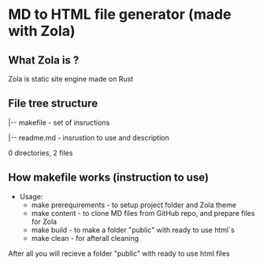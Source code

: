# MD to HTML file generator (made with Zola)

## What Zola is ?

Zola is static site engine made on Rust

## File tree structure 

|-- makefile      - set of insructions

|-- readme.md     - insrustion to use and description


0 directories, 2 files

## How makefile works (instruction to use)

- Usage: 
    - make prerequirements - to setup project folder and Zola theme
    - make content - to clone MD files from GitHub repo, and prepare files for Zola
    - make build - to make a folder "public" with ready to use html`s
    - make clean - for afterall cleaning

After all you will recieve a folder "public" with ready to use html files